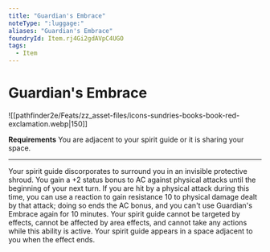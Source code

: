 ```yaml
---
title: "Guardian's Embrace"
noteType: ":luggage:"
aliases: "Guardian's Embrace"
foundryId: Item.rj4Gi2gdAVpC4UGO
tags:
  - Item
---
```


# Guardian's Embrace
![[pathfinder2e/Feats/zz_asset-files/icons-sundries-books-book-red-exclamation.webp|150]]

**Requirements** You are adjacent to your spirit guide or it is sharing your space.

* * *

Your spirit guide discorporates to surround you in an invisible protective shroud. You gain a +2 status bonus to AC against physical attacks until the beginning of your next turn. If you are hit by a physical attack during this time, you can use a reaction to gain resistance 10 to physical damage dealt by that attack; doing so ends the AC bonus, and you can't use Guardian's Embrace again for 10 minutes. Your spirit guide cannot be targeted by effects, cannot be affected by area effects, and cannot take any actions while this ability is active. Your spirit guide appears in a space adjacent to you when the effect ends.
